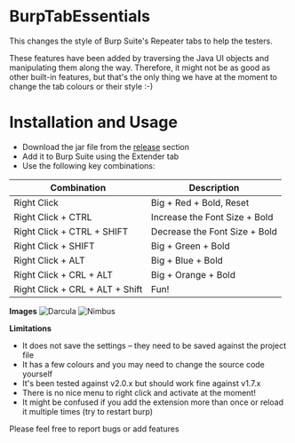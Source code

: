# BurpTabEssentials
This changes the style of Burp Suite's Repeater tabs to help the testers. 

These features have been added by traversing the Java UI objects and manipulating them along the way. Therefore, it might not be as good as other built-in features, but that's the only thing we have at the moment to change the tab colours or their style :-)

# Installation and Usage
* Download the jar file from the [release](https://github.com/irsdl/BurpTabEssentials/releases) section
* Add it to Burp Suite using the Extender tab
* Use the following key combinations:

| Combination | Description |
| --- | --- |
|Right Click|		Big + Red + Bold, Reset|
|Right Click + CTRL|	Increase the Font Size + Bold|
|Right Click + CTRL + SHIFT|	Decrease the Font Size + Bold|
|Right Click + SHIFT|	Big + Green + Bold|
|Right Click + ALT|	Big + Blue + Bold|
|Right Click + CRL + ALT|	Big + Orange + Bold|
|Right Click + CRL + ALT + Shift|	Fun!|

**Images**
![Darcula](https://github.com/irsdl/BurpTabEssentials/blob/master/images/darcula.png)
![Nimbus](https://github.com/irsdl/BurpTabEssentials/blob/master/images/nimbus.png)


**Limitations** 
* It does not save the settings – they need to be saved against the project file
* It has a few colours and you may need to change the source code yourself
* It's been tested against v2.0.x but should work fine against v1.7.x
* There is no nice menu to right click and activate at the moment!
* It might be confused if you add the extension more than once or reload it multiple times (try to restart burp)

Please feel free to report bugs or add features
